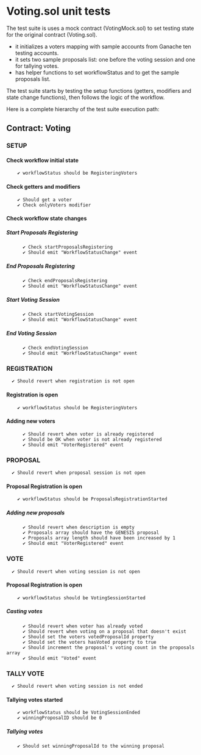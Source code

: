 # Voting.sol unit tests
The test suite is uses a mock contract (VotingMock.sol) to set testing state for the original contract (Voting.sol).

- it initializes a voters mapping with sample accounts from Ganache ten testing accounts.
- it sets two sample proposals list: one before the voting session and one for tallying votes.
- has helper functions to set workflowStatus and to get the sample proposals list.

The test suite starts by testing the setup functions (getters, modifiers and state change functions), then follows the logic of the workflow.

Here is a complete hierarchy of the test suite execution path:

  ## Contract: Voting
### SETUP
#### Check workflow initial state
        ✔ workflowStatus should be RegisteringVoters
#### Check getters and modifiers
        ✔ Should get a voter
        ✔ Check onlyVoters modifier
#### Check workflow state changes
##### Start Proposals Registering
          ✔ Check startProposalsRegistering
          ✔ Should emit "WorkflowStatusChange" event
##### End Proposals Registering
          ✔ Check endProposalsRegistering
          ✔ Should emit "WorkflowStatusChange" event
##### Start Voting Session
          ✔ Check startVotingSession
          ✔ Should emit "WorkflowStatusChange" event
##### End Voting Session
          ✔ Check endVotingSession
          ✔ Should emit "WorkflowStatusChange" event
### REGISTRATION
      ✔ Should revert when registration is not open
#### Registration is open
        ✔ workflowStatus should be RegisteringVoters
#### Adding new voters
          ✔ Should revert when voter is already registered
          ✔ Should be OK when voter is not already registered
          ✔ Should emit "VoterRegistered" event
### PROPOSAL
      ✔ Should revert when proposal session is not open
#### Proposal Registration is open
        ✔ workflowStatus should be ProposalsRegistrationStarted
##### Adding new proposals
          ✔ Should revert when description is empty
          ✔ Proposals array should have the GENESIS proposal
          ✔ Proposals array length should have been increased by 1
          ✔ Should emit "VoterRegistered" event
### VOTE
      ✔ Should revert when voting session is not open
#### Proposal Registration is open
        ✔ workflowStatus should be VotingSessionStarted
##### Casting votes
          ✔ Should revert when voter has already voted
          ✔ Should revert when voting on a proposal that doesn't exist
          ✔ Should set the voters votedProposalId property
          ✔ Should set the voters hasVoted property to true
          ✔ Should increment the proposal's voting count in the proposals array
          ✔ Should emit "Voted" event
### TALLY VOTE
      ✔ Should revert when voting session is not ended
#### Tallying votes started
        ✔ workflowStatus should be VotingSessionEnded
        ✔ winningProposalID should be 0
##### Tallying votes
        ✔ Should set winningProposalId to the winning proposal
